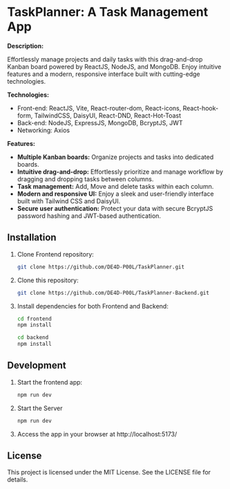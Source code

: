 # TaskPlanner: A Task Management App

**Description:**

Effortlessly manage projects and daily tasks with this drag-and-drop Kanban board powered by ReactJS, NodeJS, and MongoDB. Enjoy intuitive features and a modern, responsive interface built with cutting-edge technologies.

**Technologies:**

- Front-end: ReactJS, Vite, React-router-dom, React-icons, React-hook-form, TailwindCSS, DaisyUI, React-DND, React-Hot-Toast
- Back-end: NodeJS, ExpressJS, MongoDB, BcryptJS, JWT
- Networking: Axios

**Features:**

- **Multiple Kanban boards:** Organize projects and tasks into dedicated boards.
- **Intuitive drag-and-drop:** Effortlessly prioritize and manage workflow by dragging and dropping tasks between columns.
- **Task management:** Add, Move and delete tasks within each column.
- **Modern and responsive UI:** Enjoy a sleek and user-friendly interface built with Tailwind CSS and DaisyUI.
- **Secure user authentication:** Protect your data with secure BcryptJS password hashing and JWT-based authentication.

## Installation

1. Clone Frontend repository:

   ```bash
   git clone https://github.com/DE4D-P00L/TaskPlanner.git
   ```

2. Clone this repository:
   ```bash
   git clone https://github.com/DE4D-P00L/TaskPlanner-Backend.git
   ```
3. Install dependencies for both Frontend and Backend:
   ```bash
   cd frontend
   npm install
   ```
   ```bash
   cd backend
   npm install
   ```

## Development

1. Start the frontend app:

   ```bash
   npm run dev
   ```

2. Start the Server
   ```bash
   npm run dev
   ```
3. Access the app in your browser at http://localhost:5173/

## License

This project is licensed under the MIT License. See the LICENSE file for details.
